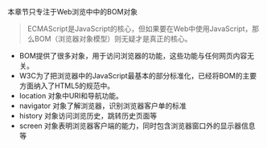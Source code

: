 本章节只专注于Web浏览中中的BOM对象


> ECMAScript是JavaScript的核心，但如果要在Web中使用JavaScript，那么BOM（浏览器对象模型）则无疑才是真正的核心。
+ BOM提供了很多对象，用于访问浏览器的功能，这些功能与任何网页内容无关。
+ W3C为了把浏览器中的JavaScript最基本的部分标准化，已经将BOM的主要方面纳入了HTML5的规范中。
+ location 对象中URI和导航功能。
+ navigator 对象了解浏览器，识别浏览器客户单的标准
+ history 对象访问浏览历史，跳转历史页面等
+ screen  对象表明浏览器客户端的能力，同时包含浏览器窗口外的显示器信息等
